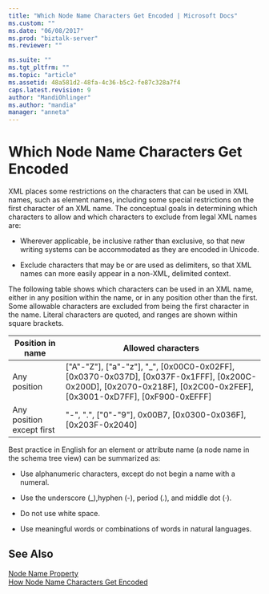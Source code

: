 ```yaml
---
title: "Which Node Name Characters Get Encoded | Microsoft Docs"
ms.custom: ""
ms.date: "06/08/2017"
ms.prod: "biztalk-server"
ms.reviewer: ""

ms.suite: ""
ms.tgt_pltfrm: ""
ms.topic: "article"
ms.assetid: 48a581d2-48fa-4c36-b5c2-fe87c328a7f4
caps.latest.revision: 9
author: "MandiOhlinger"
ms.author: "mandia"
manager: "anneta"
---
```

# Which Node Name Characters Get Encoded
XML places some restrictions on the characters that can be used in XML names, such as element names, including some special restrictions on the first character of an XML name. The conceptual goals in determining which characters to allow and which characters to exclude from legal XML names are:  
  
-   Wherever applicable, be inclusive rather than exclusive, so that new writing systems can be accommodated as they are encoded in Unicode.  
  
-   Exclude characters that may be or are used as delimiters, so that XML names can more easily appear in a non-XML, delimited context.  
  
 The following table shows which characters can be used in an XML name, either in any position within the name, or in any position other than the first. Some allowable characters are excluded from being the first character in the name. Literal characters are quoted, and ranges are shown within square brackets.  
  
|Position in name|Allowed characters|  
|----------------------|------------------------|  
|Any position|["A"-"Z"], ["a"-"z"], "_", [0x00C0-0x02FF], [0x0370-0x037D], [0x037F-0x1FFF], [0x200C-0x200D], [0x2070-0x218F], [0x2C00-0x2FEF], [0x3001-0xD7FF], [0xF900-0xEFFF]|  
|Any position except first|"-", ".", ["0"-"9"], 0x00B7, [0x0300-0x036F], [0x203F-0x2040]|  
  
 Best practice in English for an element or attribute name (a node name in the schema tree view) can be summarized as:  
  
-   Use alphanumeric characters, except do not begin a name with a numeral.  
  
-   Use the underscore (_),hyphen (-), period (.), and middle dot (·).  
  
-   Do not use white space.  
  
-   Use meaningful words or combinations of words in natural languages.  
  
## See Also  
 [Node Name Property](../core/node-name-property.md)   
 [How Node Name Characters Get Encoded](../core/how-node-name-characters-get-encoded.md)